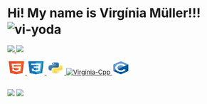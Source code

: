 # Hi! My name is Virgínia Müller!!! <img align="center" alt="vi-yoda" height="60" width="80" src="https://media.tenor.com/images/4f20af75f32887384aab7e49c37537ae/tenor.gif">

<a href="https://github.com/virginiasm">
  <img height="180em" src="https://github-readme-stats-eight-theta.vercel.app/api?username=virginiasm&show_icons=true&theme=dracula&include_all_commits=true&count_private=true"/>
  <img height="180em" src="https://github-readme-stats-eight-theta.vercel.app/api/top-langs/?username=virginiasm&layout=compact&langs_count=8&theme=dracula"/>
 
<div>
<div style="display: inline_block"><br>
  <img alt="Virginia-HTML" height="30" width="40" src="https://raw.githubusercontent.com/devicons/devicon/master/icons/html5/html5-original.svg">
  <img alt="Virginia-CSS" height="30" width="40" src="https://raw.githubusercontent.com/devicons/devicon/master/icons/css3/css3-original.svg">
  <img alt="Virginia-Python" height="30" width="40" src="https://raw.githubusercontent.com/devicons/devicon/master/icons/python/python-original.svg">
  <img alt="Virginia-Cpp" height="30" width="40" src="https://cdn.jsdelivr.net/gh/devicons/devicon/icons/cplusplus/cplusplus-line.svg">
  <img alt="Virginia-C" height="30" width="40" src="https://raw.githubusercontent.com/devicons/devicon/master/icons/c/c-original.svg">
</div>

##

<div>
  <a href="https://www.linkedin.com/in/virginia-s-muller/" target="_blank"><img src="https://img.shields.io/badge/-LinkedIn-%230077B5?style=for-the-badge&logo=linkedin&logoColor=white" target="_blank"></a> 
  <a href="https://www.instagram.com/virginiavivis/" target="_black"><img src="https://img.shields.io/badge/-Instagram-%23E4405F?style=for-the-badge&logo=instagram&logoColor=white" target="_black"></a>
  </div>
